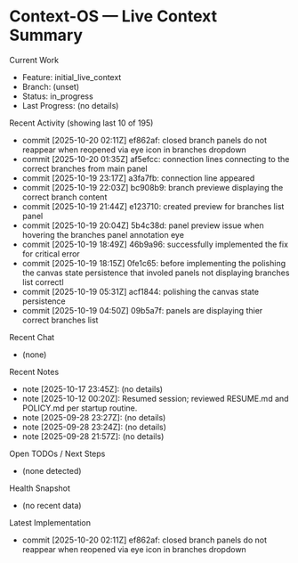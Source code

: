 # Context-OS — Live Context Summary

Current Work
- Feature: initial_live_context
- Branch: (unset)
- Status: in_progress
- Last Progress: (no details)

Recent Activity (showing last 10 of 195)
- commit [2025-10-20 02:11Z] ef862af: closed branch panels do not reappear when reopened via eye icon in branches dropdown
- commit [2025-10-20 01:35Z] af5efcc: connection lines connecting to the correct branches from main panel
- commit [2025-10-19 23:17Z] a3fa7fb: connection line appeared
- commit [2025-10-19 22:03Z] bc908b9: branch previewe displaying the correct branch content
- commit [2025-10-19 21:44Z] e123710: created preview for branches list panel
- commit [2025-10-19 20:04Z] 5b4c38d: panel preview issue when hovering the branches panel annotation eye
- commit [2025-10-19 18:49Z] 46b9a96: successfully implemented the fix for critical error
- commit [2025-10-19 18:15Z] 0fe1c65: before implementing the polishing the canvas state persistence that involed panels not displaying branches list correctl
- commit [2025-10-19 05:31Z] acf1844: polishing the canvas state persistence
- commit [2025-10-19 04:50Z] 09b5a7f: panels are displaying thier correct branches list

Recent Chat
- (none)

Recent Notes
- note [2025-10-17 23:45Z]: (no details)
- note [2025-10-12 00:20Z]: Resumed session; reviewed RESUME.md and POLICY.md per startup routine.
- note [2025-09-28 23:27Z]: (no details)
- note [2025-09-28 23:24Z]: (no details)
- note [2025-09-28 21:57Z]: (no details)

Open TODOs / Next Steps
- (none detected)

Health Snapshot
- (no recent data)

Latest Implementation
- commit [2025-10-20 02:11Z] ef862af: closed branch panels do not reappear when reopened via eye icon in branches dropdown

